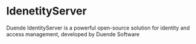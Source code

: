 # IdenetityServer
Duende IdentityServer is a powerful open-source solution for identity and access management, developed by Duende Software
